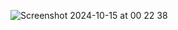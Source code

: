 ![Screenshot 2024-10-15 at 00 22 38](https://github.com/user-attachments/assets/68e9dbd0-146b-41b4-bb41-437710df8b51)
